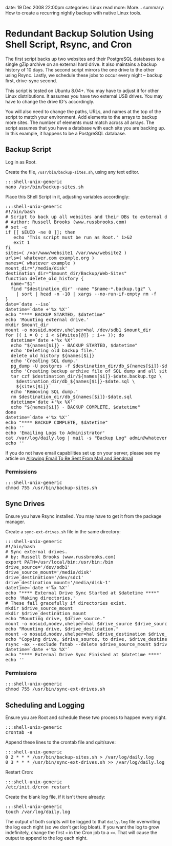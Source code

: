 date: 19 Dec 2008 22:00pm
categories: Linux
read more: More&#8230;
summary: How to create a recurring nightly backup with native Linux tools.

# Redundant Backup Solution Using Shell Script, Rsync, and Cron

The first script backs up two websites and their PostgreSQL databases to a single gZip archive on an external hard drive.  It also maintains a backup history of 10 days.  The second script mirrors the one drive to the other using Rsync.  Lastly, we schedule these jobs to occur every night &#8211; backup first, drive-sync second.

This script is tested on Ubuntu 8.04+.  You may have to adjust it for other Linux distributions.  It assumes you have two external USB drives.  You may have to change the drive ID's accordingly.

You will also need to change the paths, URLs, and names at the top of the script to match your environment.  Add elements to the arrays to backup more sites.  The number of elements must match across all arrays.  The script assumes that you have a database with each site you are backing up.  In this example, it happens to be a PostgreSQL database.

## Backup Script

Log in as Root.

Create the file, `/usr/bin/backup-sites.sh`, using any text editor.

<pre>:::shell-unix-generic
nano /usr/bin/backup-sites.sh
</pre>

Place this Shell Script in it, adjusting variables accordingly:

<pre>:::shell-unix-generic
#!/bin/bash
# Script to back up all websites and their DBs to external drive.
# Author: Russell Brooks (www.russbrooks.com)
# set -e
if [[ $EUID -ne 0 ]]; then
   echo 'This script must be run as Root.' 1&gt;&amp;2
   exit 1
fi
sites=( /var/www/website1 /var/www/website2 )
urls=( whatever.com example.org )
names=( whatever example )
mount_dir='/media/disk'
destination_dir="$mount_dir/Backup/Web-Sites"
function delete_old_history {
  name="$1"
  find "$destination_dir" -name "$name-*.backup.tgz" \
    | sort | head -n -10 | xargs --no-run-if-empty rm -f
}
date=`date --iso`
datetime=`date +'%x %X'`
echo "**** BACKUP STARTED, $datetime"
echo 'Mounting external drive.'
mkdir $mount_dir
mount -o nosuid,nodev,uhelper=hal /dev/sdb1 $mount_dir
for (( i = 0 ; i &lt; ${#sites[@]} ; i++ )); do
  datetime=`date +'%x %X'`
  echo "${names[$i]} - BACKUP STARTED, $datetime"
  echo 'Deleting old backup file.'
  delete_old_history ${names[$i]}
  echo 'Creating SQL dump.'
  pg_dump -U postgres -f $destination_dir/db_${names[$i]}-$date.sql ${names[$i]}
  echo 'Creating backup archive file of SQL dump and all site assets.'
  tar czf $destination_dir/${names[$i]}-$date.backup.tgz \
    $destination_dir/db_${names[$i]}-$date.sql \
    ${sites[$i]}
  echo 'Removing SQL dump.'
  rm $destination_dir/db_${names[$i]}-$date.sql
  datetime=`date +'%x %X'`
  echo "${names[$i]} - BACKUP COMPLETE, $datetime"
done
datetime=`date +'%x %X'`
echo "**** BACKUP COMPLETE, $datetime"
echo ''
echo 'Emailing Logs to Administrator'
cat /var/log/daily.log | mail -s "Backup Log" admin@whatever.com
echo ''
</pre>

If you do not have email capabilities set up on your server, please see my article on [Allowing Email To Be Sent From Mail and Sendmail](/setup-postfix-to-allow-email-to-be-sent-from-mail-and-sendmail)

### Permissions

<pre>:::shell-unix-generic
chmod 755 /usr/bin/backup-sites.sh
</pre>

## Sync Drives

Ensure you have Rsync installed.  You may have to get it from the package manager.

Create a `sync-ext-drives.sh` file in the same directory:

<pre>:::shell-unix-generic
#!/bin/bash
# Sync external drives.
# by: Russell Brooks (www.russbrooks.com)
export PATH=/usr/local/bin:/usr/bin:/bin
drive_source='/dev/sdb1'
drive_source_mount='/media/disk'
drive_destination='/dev/sdc1'
drive_destination_mount='/media/disk-1'
datetime=`date +'%x %X'`
echo "**** External Drive Sync Started at $datetime ****"
echo 'Making directories.'
# These fail gracefully if directories exist.
mkdir $drive_source_mount
mkdir $drive_destination_mount
echo "Mounting drive, $drive_source."
mount -o nosuid,nodev,uhelper=hal $drive_source $drive_source_mount
echo "Mounting drive, $drive_destination."
mount -o nosuid,nodev,uhelper=hal $drive_destination $drive_destination_mount
echo "Copying drive, $drive_source, to drive, $drive_destination."
rsync -ax --exclude fstab --delete $drive_source_mount $drive_destination_mount
datetime=`date +'%x %X'`
echo "**** External Drive Sync Finished at $datetime ****"
echo ''
</pre>
  
### Permissions

<pre>:::shell-unix-generic
chmod 755 /usr/bin/sync-ext-drives.sh
</pre>

## Scheduling and Logging

Ensure you are Root and schedule these two process to happen every night.

<pre>:::shell-unix-generic
crontab -e
</pre>

Append these lines to the crontab file and quit/save:

<pre>:::shell-unix-generic
0 2 * * * /usr/bin/backup-sites.sh &gt; /var/log/daily.log
0 3 * * * /usr/bin/sync-ext-drives.sh &gt;&gt; /var/log/daily.log
</pre>
  
Restart Cron:

<pre>:::shell-unix-generic
/etc/init.d/cron restart
</pre>

Create the blank log file, if it isn't there already:

<pre>:::shell-unix-generic
touch /var/log/daily.log
</pre>

The output of both scripts will be logged to that `daily.log` file overwriting the log each night (so we don't get log bloat).  If you want the log to grow indefinitely, change the first `<` in the Cron job to a `<<`.  That will cause the output to append to the log each night.
